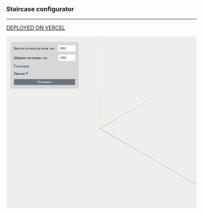 ### Staircase configurator
______

[DEPLOYED ON VERCEL](https://staircase-configurator-three-js.vercel.app/)

![gif](stairCase.gif)